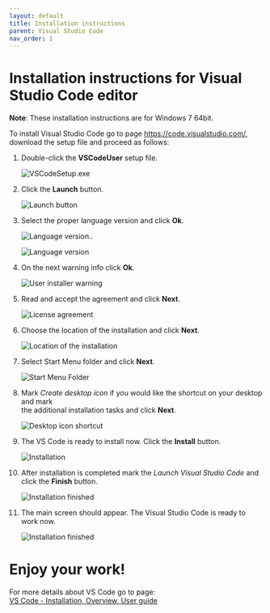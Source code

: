 ```yaml
---
layout: default
title: Installation instructions
parent: Visual Studio Code
nav_order: 1
---
```



# Installation instructions for Visual Studio Code editor #

**Note**: These installation instructions are for Windows 7 64bit.

To install Visual Studio Code go to page https://code.visualstudio.com/, download the setup file and proceed as follows:

1. Double-click the **VSCodeUser** setup file.  
   
   ![VSCodeSetup.exe](/./assets/images/2_.exe_file.png)
   
2. Click the **Launch** button.  

   ![Launch button](/assets/images/3_Launch_button.png)

3. Select the proper language version and click **Ok**.

   ![Language version](/assets/images/4_Language_version.png)..

   ![Language version](/assets/images/5_Language_version_01.png)

4. On the next warning info click **Ok**.

   ![User installer warning](/assets/images/6_User_Installer.png)

5. Read and accept the agreement and click **Next**.

   ![License agreement](/assets/images/7_License_agreement.png)

6. Choose the location of the installation and click **Next**.

   ![Location of the installation](/assets/images/8_Location_of_the_installation.png)

7. Select Start Menu folder and click **Next**.
   
   ![Start Menu Folder](/assets/images/9_Shortcut_location.png) 

8. Mark *Create desktop icon* if you would like the shortcut on your desktop and mark  
   the additional installation tasks and click **Next**.

   ![Desktop icon shortcut](/assets/images/10_Desktop_icon.png) 

9. The VS Code is ready to install now. Click the **Install** button.

   ![Installation](/assets/images/11_Installation.png) 
    
10. After installation is completed mark the *Launch Visual Studio Code* and click the **Finish** button.

    ![Installation finished](/assets/images/12_Finish.png) 

11. The main screen should appear. The Visual Studio Code is ready to work now.

    ![Installation finished](/assets/images/13_VS_Code_Start.png) 


# Enjoy your work! #


For more details about VS Code go to page:  
[VS Code - Installation, Overview, User guide](https://code.visualstudio.com/)


